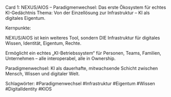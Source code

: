 Card 1: NEXUS/AIOS – Paradigmenwechsel: Das erste Ökosystem für echtes KI-Gedächtnis
Thema: Von der Einzellösung zur Infrastruktur – KI als digitales Eigentum.

Kernpunkte:

NEXUS/AIOS ist kein weiteres Tool, sondern DIE Infrastruktur für digitales Wissen, Identität, Eigentum, Rechte.

Ermöglicht ein echtes „KI-Betriebssystem“ für Personen, Teams, Familien, Unternehmen – alle interoperabel, alle in Ownership.

Paradigmenwechsel: KI als dauerhafte, mitwachsende Schicht zwischen Mensch, Wissen und digitaler Welt.

Schlagwörter: #Paradigmenwechsel #Infrastruktur #Eigentum #Wissen #DigitalIdentity #KIOS